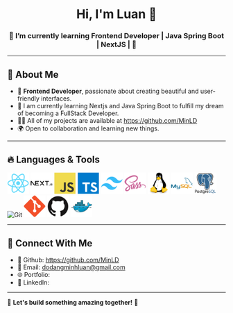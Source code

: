 <h1 align="center">Hi, I'm Luan 👋</h1>
<h3 align="center">🚀 I’m currently learning Frontend Developer | Java Spring Boot | NextJS |  🚀</h3>

---

## 📌 **About Me**
- 🎯 **Frontend Developer**, passionate about creating beautiful and user-friendly interfaces.
- 🌱 I am currently learning Nextjs and Java Spring Boot to fulfill my dream of becoming a FullStack Developer.
- 👨‍💻 All of my projects are available at https://github.com/MinLD
- 🌍 Open to collaboration and learning new things.

---

## 🔥 **Languages & Tools**  
<p align="left">
  <img src="https://raw.githubusercontent.com/devicons/devicon/master/icons/react/react-original.svg" alt="React" width="50" height="50"/>
  <img src="https://raw.githubusercontent.com/devicons/devicon/master/icons/nextjs/nextjs-original-wordmark.svg" alt="Next.js" width="50" height="50"/>
  <img src="https://raw.githubusercontent.com/devicons/devicon/master/icons/javascript/javascript-original.svg" alt="JavaScript" width="50" height="50"/>
  <img src="https://raw.githubusercontent.com/devicons/devicon/master/icons/typescript/typescript-original.svg" alt="TypeScript" width="50" height="50"/>
  <img src="https://raw.githubusercontent.com/devicons/devicon/master/icons/tailwindcss/tailwindcss-original.svg" alt="Tailwind CSS" width="50" height="50"/>
   <img src="https://raw.githubusercontent.com/devicons/devicon/master/icons/sass/sass-original.svg" alt="Sass" width="50" height="50"/>
  <img src="https://raw.githubusercontent.com/devicons/devicon/master/icons/linux/linux-original.svg" alt="Sass" width="50" height="50"/>
    <img src="https://raw.githubusercontent.com/devicons/devicon/master/icons/mysql/mysql-original-wordmark.svg" alt="Sass" width="50" height="50"/>
     <img src="https://raw.githubusercontent.com/devicons/devicon/master/icons/postgresql/postgresql-original-wordmark.svg" alt="Sass" width="50" height="50"/>
   <img src="https://vite.dev/logo.svg" alt="Git" width="50" height="50"/>
  <img src="https://raw.githubusercontent.com/devicons/devicon/master/icons/git/git-original.svg" alt="Git" width="50" height="50"/>
  <img src="https://raw.githubusercontent.com/devicons/devicon/master/icons/github/github-original.svg" alt="GitHub" width="50" height="50"/>
  <img src="https://raw.githubusercontent.com/devicons/devicon/master/icons/docker/docker-original.svg" alt="Docker" width="50" height="50"/>
</p>

---

## 🤝 **Connect With Me**
- 🔗 Github: https://github.com/MinLD
- 📧 Email: dodangminhluan@gmail.com
- 🌐 Portfolio: 
- 💼 LinkedIn:

---

🚀 **Let's build something amazing together!** 🚀
